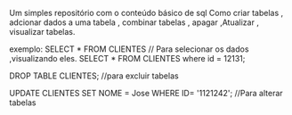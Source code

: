 Um simples repositório com o conteúdo básico de sql 
Como criar tabelas , adcionar dados a uma tabela , combinar tabelas , apagar ,Atualizar , visualizar tabelas.

exemplo:
SELECT * FROM CLIENTES // Para selecionar os dados ,visualizando eles.
SELECT * FROM CLIENTES where id = 12131;

DROP TABLE CLIENTES; //para excluir tabelas 

UPDATE CLIENTES SET NOME = Jose WHERE ID= '1121242';  //Para alterar tabelas

